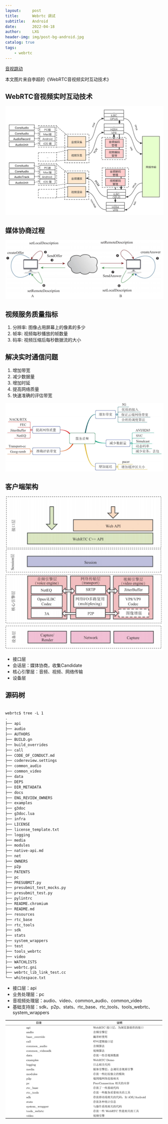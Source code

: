 ```yaml
---
layout:     post
title:      Webrtc 调试
subtitle:   Android
date:       2022-04-18
author:     LXG
header-img: img/post-bg-android.jpg
catalog: true
tags:
    - webrtc
---
```


[音视跳动](https://www.avdancedu.com/)

本文图片来自李超的《WebRTC音视频实时互动技术》

## WebRTC音视频实时互动技术

![AV_plugin](/images/webrtc/AV_plugin.png)

## 媒体协商过程

![webrtc_sdp](/images/webrtc/webrtc_sdp.png)

## 视频服务质量指标

1. 分辨率: 图像占用屏幕上的像素的多少
2. 帧率: 视频每秒播放的帧数量
3. 码率: 视频压缩后每秒数据流的大小

## 解决实时通信问题

1. 增加带宽
2. 减少数据量
3. 增加时延
4. 提高网络质量
5. 快速准确的评估带宽

![webrtc_opt](/images/webrtc/webrtc_opt.png)

## 客户端架构

![webrtc_arch_2](/images/webrtc/webrtc_arch_2.png)

* 接口层
* 会话层：媒体协商，收集Candidate
* 核心引擎层：音频、视频、网络传输
* 设备层

## 源码树

```txt

webrtc$ tree -L 1
.
├── api
├── audio
├── AUTHORS
├── BUILD.gn
├── build_overrides
├── call
├── CODE_OF_CONDUCT.md
├── codereview.settings
├── common_audio
├── common_video
├── data
├── DEPS
├── DIR_METADATA
├── docs
├── ENG_REVIEW_OWNERS
├── examples
├── g3doc
├── g3doc.lua
├── infra
├── LICENSE
├── license_template.txt
├── logging
├── media
├── modules
├── native-api.md
├── net
├── OWNERS
├── p2p
├── PATENTS
├── pc
├── PRESUBMIT.py
├── presubmit_test_mocks.py
├── presubmit_test.py
├── pylintrc
├── README.chromium
├── README.md
├── resources
├── rtc_base
├── rtc_tools
├── sdk
├── stats
├── system_wrappers
├── test
├── tools_webrtc
├── video
├── WATCHLISTS
├── webrtc.gni
├── webrtc_lib_link_test.cc
└── whitespace.txt

```

* 接口层：api
* 业务处理层：pc
* 音视频处理层：audio、video、common_audio、common_video
* 基础支持层：sdk、p2p、stats、rtc_base、rtc_tools、tools_webrtc、system_wrappers

![webrtc_source](/images/webrtc/webrtc_source.png)






